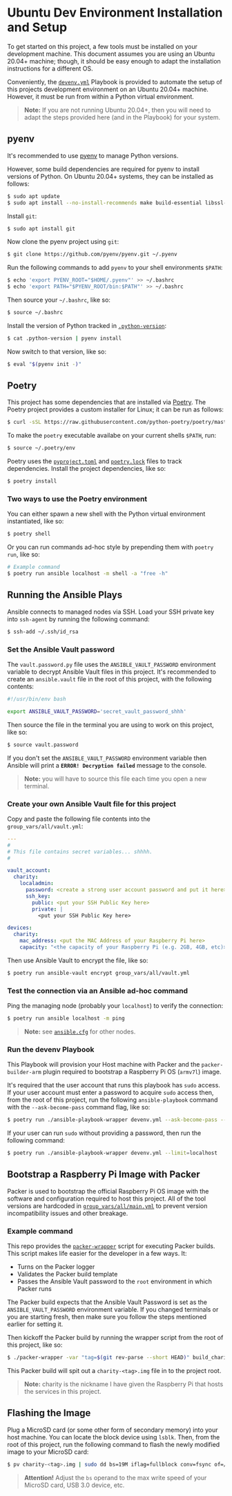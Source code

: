 # Ubuntu Dev Environment Installation and Setup

To get started on this project, a few tools must be installed on your development machine.
This document assumes you are using an Ubuntu 20.04+ machine; though, it should be easy
enough to adapt the installation instructions for a different OS.

Conveniently, the [`devenv.yml`](../devenv.yml) Playbook is provided to automate the setup of
this projects development environment on an Ubuntu 20.04+ machine. However, it must be run from
within a Python virtual environment.

> **Note:** If you are not running Ubuntu 20.04+, then you will need to adapt the steps
> provided here (and in the Playbook) for your system.

## pyenv

It's recommended to use [pyenv](https://github.com/pyenv/pyenv) to manage Python versions.

However, some build dependencies are required for pyenv to install versions of Python. On
Ubuntu 20.04+ systems, they can be installed as follows:

```bash
$ sudo apt update
$ sudo apt install --no-install-recommends make build-essential libssl-dev zlib1g-dev libbz2-dev libreadline-dev libsqlite3-dev wget curl llvm libncurses5-dev xz-utils tk-dev libxml2-dev libxmlsec1-dev libffi-dev liblzma-dev
```

Install `git`:

```bash
$ sudo apt install git
```

Now clone the pyenv project using `git`:

```bash
$ git clone https://github.com/pyenv/pyenv.git ~/.pyenv
```

Run the following commands to add `pyenv` to your shell environments `$PATH`:

```bash
$ echo 'export PYENV_ROOT="$HOME/.pyenv"' >> ~/.bashrc
$ echo 'export PATH="$PYENV_ROOT/bin:$PATH"' >> ~/.bashrc
```

Then source your `~/.bashrc`, like so:

```bash
$ source ~/.bashrc
```

Install the version of Python tracked in [`.python-version`](../.python-version):

```bash
$ cat .python-version | pyenv install
```

Now switch to that version, like so:

```bash
$ eval "$(pyenv init -)"
```

## Poetry

This project has some dependencies that are installed via [Poetry](https://python-poetry.org/).
The Poetry project provides a custom installer for Linux; it can be run as follows:

```bash
$ curl -sSL https://raw.githubusercontent.com/python-poetry/poetry/master/get-poetry.py | python -
```

To make the `poetry` executable availabe on your current shells `$PATH`, run:

```bash
$ source ~/.poetry/env
```

Poetry uses the [`pyproject.toml`](../pyproject.toml) and [`poetry.lock`](../poetry.lock)
files to track dependencies. Install the project dependencies, like so:

```bash
$ poetry install
```

### Two ways to use the Poetry environment

You can either spawn a new shell with the Python virtual environment instantiated, like so:

```bash
$ poetry shell
```

Or you can run commands ad-hoc style by prepending them with `poetry run`, like so:

```bash
# Example command
$ poetry run ansible localhost -m shell -a "free -h"
```

## Running the Ansible Plays

Ansible connects to managed nodes via SSH. Load your SSH private key into `ssh-agent` by
running the following command:

```bash
$ ssh-add ~/.ssh/id_rsa
```

### Set the Ansible Vault password

The `vault.password.py` file uses the `ANSIBLE_VAULT_PASSWORD` environment variable to decrypt
Ansible Vault files in this project. It's recommended to create an `ansible.vault` file in the
root of this project, with the following contents:

```bash
#!/usr/bin/env bash

export ANSIBLE_VAULT_PASSWORD='secret_vault_password_shhh'
```

Then source the file in the terminal you are using to work on this project, like so:

```bash
$ source vault.password
```

If you don't set the `ANSIBLE_VAULT_PASSWORD` environment variable then Ansible will print a
**`ERROR! Decryption failed`** message to the console.

> **Note:** you will have to source this file each time you open a new terminal.

### Create your own Ansible Vault file for this project

Copy and paste the following file contents into the `group_vars/all/vault.yml`:

```yaml
---
#
# This file contains secret variables... shhhh.
#

vault_account:
  charity:
    localadmin:
      password: <create a strong user account password and put it here>
      ssh_key:
        public: <put your SSH Public Key here>
        private: |
          <put your SSH Public Key here>

devices:
  charity:
    mac_address: <put the MAC Address of your Raspberry Pi here>
    capacity: "<the capacity of your Raspberry Pi (e.g. 2GB, 4GB, etc)>"
```

Then use Ansible Vault to encrypt the file, like so:

```bash
$ poetry run ansible-vault encrypt group_vars/all/vault.yml
```

### Test the connection via an Ansible ad-hoc command

Ping the managing node (probably your `localhost`) to verify the connection:

```bash
$ poetry run ansible localhost -m ping
```

> **Note:** see [`ansible.cfg`](../ansible.cfg) for other nodes.

### Run the devenv Playbook

This Playbook will provision your Host machine with Packer and the `packer-builder-arm` plugin
required to bootstrap a Raspberry Pi OS (`armv7l`) image.

It's required that the user account that runs this playbook has `sudo` access. If your user
account must enter a password to acquire `sudo` access then, from the root of this project, run
the following `ansible-playbook` command with the `--ask-become-pass` command flag, like so:

```bash
$ poetry run ./ansible-playbook-wrapper devenv.yml --ask-become-pass --limit=localhost
```

If your user can run `sudo` without providing a password, then run the following command:

```bash
$ poetry run ./ansible-playbook-wrapper devenv.yml --limit=localhost
```

## Bootstrap a Raspberry Pi Image with Packer

Packer is used to bootstrap the official Raspberry Pi OS image with the software and
configuration required to host this project. All of the tool versions are hardcoded in
[`group_vars/all/main.yml`](../group_vars/all/main.yml) to prevent version incompatibility
issues and other breakage.

### Example command

This repo provides the [`packer-wrapper`](../packer-wrapper) script for executing Packer builds.
This script makes life easier for the developer in a few ways. It:

- Turns on the Packer logger
- Validates the Packer build template
- Passes the Ansible Vault password to the `root` environment in which Packer runs

The Packer build expects that the Ansible Vault Password is set as the `ANSIBLE_VAULT_PASSWORD`
environment variable. If you changed terminals or you are starting fresh, then make sure you
follow the steps mentioned earlier for setting it.

Then kickoff the Packer build by running the wrapper script from the root of this project, like
so:

```bash
$ ./packer-wrapper -var "tag=$(git rev-parse --short HEAD)" build_charity.pkr.hcl
```

This Packer build will spit out a `charity-<tag>.img` file in to the project root.

> **Note:** charity is the nickname I have given the Raspberry Pi that hosts the services in
> this project.

## Flashing the Image

Plug a MicroSD card (or some other form of secondary memory) into your host machine. You can
locate the block device using `lsblk`. Then, from the root of this project, run the following
command to flash the newly modified image to your MicroSD card:

```bash
$ pv charity-<tag>.img | sudo dd bs=19M iflag=fullblock conv=fsync of=/dev/sdb
```

> **Attention!** Adjust the `bs` operand to the max write speed of your MicroSD card, USB 3.0
> device, etc.

